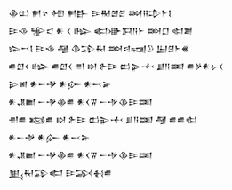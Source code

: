 <div class='block'>
<div class='line'>𒆠𒆗 𒂍𒆳 𒅇 𒂍𒃲 𒄿𒊑𒇻𒆪 𒇷𒍝𒄠𒈨𒋙</div>
<div class='line'>𒄿𒈾 𒊌𒃰 𒀭 𒌋 𒈗 𒅗𒀝𒁕𒀀𒈨 𒇷𒆸 𒊕𒋢</div>
<div class='line'>𒇽𒍗𒋙 𒄿𒈾 𒆷 𒆠𒁉𒊑 𒇷𒁀𒍢𒊒 𒌨𒆪𒈨𒌍</div>
<div class='line'>𒌑𒇻𒌋 𒈗 𒌑𒇻𒌋 𒉣 𒊭 𒉿𒄿 𒆗𒉌𒋾 𒋗𒀀𒌅 𒌑𒃻𒀭𒉡𒌋</div>
<div class='line'>𒉌𒅖 𒀭𒀸𒋩 𒀭𒅎 𒀭𒁁𒅕</div>
<div class='line'>𒀭𒂗𒆤 𒀸𒋩𒆠𒌑 𒀭𒌋𒐊 𒀸𒋩𒆠𒄿𒌅</div>
<div class='line'>𒉣𒌑 𒂕𒌑 𒊭 𒉿𒄿 𒆗𒉌𒋾 𒋗𒀀𒌅 𒆷 𒌑𒌑𒊕</div>
<div class='line'>𒀭𒀸𒋩 𒀭𒅎 𒀭𒁁𒅕</div>
<div class='line'>𒀭𒂗𒆤 𒀸𒋩𒆠𒌑 𒀭𒌋𒐊 𒀸𒋩𒆠𒄿𒌅</div>
<div class='line'>𒅅𒊑𒁉𒅗 𒄿𒋆𒈬𒌑</div>
</div>